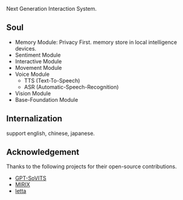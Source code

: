 Next Generation Interaction System.

## Soul

- Memory Module: Privacy First. memory store in local intelligence devices.
- Sentiment Module
- Interactive Module
- Movement Module
- Voice Module
  - TTS (Text-To-Speech)
  - ASR (Automatic-Speech-Recognition)
- Vision Module
- Base-Foundation Module

## Internalization

support english, chinese, japanese.

## Acknowledgement

Thanks to the following projects for their open-source contributions.

- [GPT-SoVITS](https://github.com/RVC-Boss/GPT-SoVITS.git)
- [MIRIX](https://github.com/Mirix-AI/violet.git)
- [letta](https://github.com/letta-ai/letta.git)